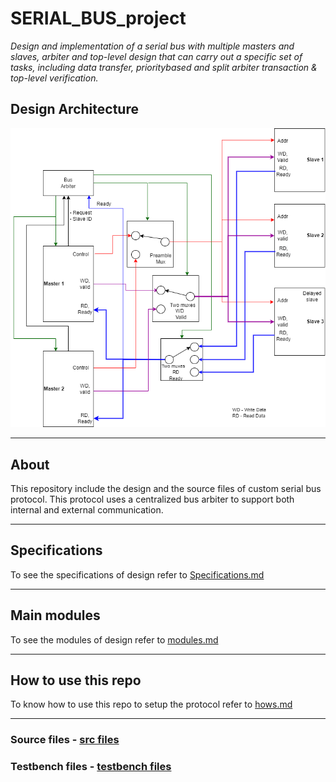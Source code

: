 # SERIAL_BUS_project

_Design and implementation of a serial bus with multiple masters and slaves, arbiter and
top-level design that can carry out a specific set of tasks, including data transfer, prioritybased and split arbiter transaction & top-level verification._

## Design Architecture
![Design Architecture](images/Design_Architecture.png)

---
## About 
 This repository include the design and the source files of custom serial bus protocol. This protocol uses a centralized bus arbiter to support both internal and external communication.

---
## Specifications

To see the specifications of design refer to [Specifications.md](Specifications.md)

---

## Main modules

To see the modules of design refer to [modules.md](modules.md)

---
## How to use this repo

To know how to use this repo to setup the protocol refer to [hows.md](hows.md)

---

### Source files - [src files](src/)
### Testbench files - [testbench files](testbenches/)



